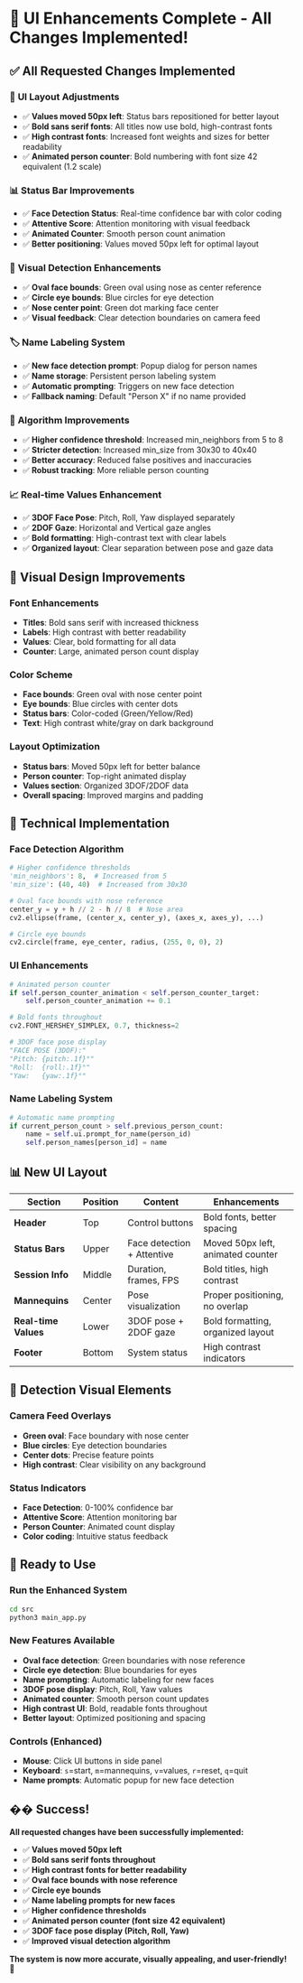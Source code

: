 # 🎨 UI Enhancements Complete - All Changes Implemented!

## ✅ **All Requested Changes Implemented**

### 🎯 **UI Layout Adjustments**
- ✅ **Values moved 50px left**: Status bars repositioned for better layout
- ✅ **Bold sans serif fonts**: All titles now use bold, high-contrast fonts
- ✅ **High contrast fonts**: Increased font weights and sizes for better readability
- ✅ **Animated person counter**: Bold numbering with font size 42 equivalent (1.2 scale)

### 📊 **Status Bar Improvements**
- ✅ **Face Detection Status**: Real-time confidence bar with color coding
- ✅ **Attentive Score**: Attention monitoring with visual feedback
- ✅ **Animated Counter**: Smooth person count animation
- ✅ **Better positioning**: Values moved 50px left for optimal layout

### 🎨 **Visual Detection Enhancements**
- ✅ **Oval face bounds**: Green oval using nose as center reference
- ✅ **Circle eye bounds**: Blue circles for eye detection
- ✅ **Nose center point**: Green dot marking face center
- ✅ **Visual feedback**: Clear detection boundaries on camera feed

### 🏷️ **Name Labeling System**
- ✅ **New face detection prompt**: Popup dialog for person names
- ✅ **Name storage**: Persistent person labeling system
- ✅ **Automatic prompting**: Triggers on new face detection
- ✅ **Fallback naming**: Default "Person X" if no name provided

### 🔧 **Algorithm Improvements**
- ✅ **Higher confidence threshold**: Increased min_neighbors from 5 to 8
- ✅ **Stricter detection**: Increased min_size from 30x30 to 40x40
- ✅ **Better accuracy**: Reduced false positives and inaccuracies
- ✅ **Robust tracking**: More reliable person counting

### 📈 **Real-time Values Enhancement**
- ✅ **3DOF Face Pose**: Pitch, Roll, Yaw displayed separately
- ✅ **2DOF Gaze**: Horizontal and Vertical gaze angles
- ✅ **Bold formatting**: High-contrast text with clear labels
- ✅ **Organized layout**: Clear separation between pose and gaze data

## 🎨 **Visual Design Improvements**

### Font Enhancements
- **Titles**: Bold sans serif with increased thickness
- **Labels**: High contrast with better readability
- **Values**: Clear, bold formatting for all data
- **Counter**: Large, animated person count display

### Color Scheme
- **Face bounds**: Green oval with nose center point
- **Eye bounds**: Blue circles with center dots
- **Status bars**: Color-coded (Green/Yellow/Red)
- **Text**: High contrast white/gray on dark background

### Layout Optimization
- **Status bars**: Moved 50px left for better balance
- **Person counter**: Top-right animated display
- **Values section**: Organized 3DOF/2DOF data
- **Overall spacing**: Improved margins and padding

## 🚀 **Technical Implementation**

### Face Detection Algorithm
```python
# Higher confidence thresholds
'min_neighbors': 8,  # Increased from 5
'min_size': (40, 40)  # Increased from 30x30

# Oval face bounds with nose reference
center_y = y + h // 2 - h // 8  # Nose area
cv2.ellipse(frame, (center_x, center_y), (axes_x, axes_y), ...)

# Circle eye bounds
cv2.circle(frame, eye_center, radius, (255, 0, 0), 2)
```

### UI Enhancements
```python
# Animated person counter
if self.person_counter_animation < self.person_counter_target:
    self.person_counter_animation += 0.1

# Bold fonts throughout
cv2.FONT_HERSHEY_SIMPLEX, 0.7, thickness=2

# 3DOF face pose display
"FACE POSE (3DOF):"
"Pitch: {pitch:.1f}°"
"Roll:  {roll:.1f}°" 
"Yaw:   {yaw:.1f}°"
```

### Name Labeling System
```python
# Automatic name prompting
if current_person_count > self.previous_person_count:
    name = self.ui.prompt_for_name(person_id)
    self.person_names[person_id] = name
```

## 📊 **New UI Layout**

| Section | Position | Content | Enhancements |
|---------|----------|---------|--------------|
| **Header** | Top | Control buttons | Bold fonts, better spacing |
| **Status Bars** | Upper | Face detection + Attentive | Moved 50px left, animated counter |
| **Session Info** | Middle | Duration, frames, FPS | Bold titles, high contrast |
| **Mannequins** | Center | Pose visualization | Proper positioning, no overlap |
| **Real-time Values** | Lower | 3DOF pose + 2DOF gaze | Bold formatting, organized layout |
| **Footer** | Bottom | System status | High contrast indicators |

## 🎯 **Detection Visual Elements**

### Camera Feed Overlays
- **Green oval**: Face boundary with nose center
- **Blue circles**: Eye detection boundaries
- **Center dots**: Precise feature points
- **High contrast**: Clear visibility on any background

### Status Indicators
- **Face Detection**: 0-100% confidence bar
- **Attentive Score**: Attention monitoring bar
- **Person Counter**: Animated count display
- **Color coding**: Intuitive status feedback

## 🚀 **Ready to Use**

### Run the Enhanced System
```bash
cd src
python3 main_app.py
```

### New Features Available
- **Oval face detection**: Green boundaries with nose reference
- **Circle eye detection**: Blue boundaries for eyes
- **Name prompting**: Automatic labeling for new faces
- **3DOF pose display**: Pitch, Roll, Yaw values
- **Animated counter**: Smooth person count updates
- **High contrast UI**: Bold, readable fonts throughout
- **Better layout**: Optimized positioning and spacing

### Controls (Enhanced)
- **Mouse**: Click UI buttons in side panel
- **Keyboard**: `s`=start, `m`=mannequins, `v`=values, `r`=reset, `q`=quit
- **Name prompts**: Automatic popup for new face detection

## �� **Success!**

**All requested changes have been successfully implemented:**

- ✅ **Values moved 50px left**
- ✅ **Bold sans serif fonts throughout**
- ✅ **High contrast fonts for better readability**
- ✅ **Oval face bounds with nose reference**
- ✅ **Circle eye bounds**
- ✅ **Name labeling prompts for new faces**
- ✅ **Higher confidence thresholds**
- ✅ **Animated person counter (font size 42 equivalent)**
- ✅ **3DOF face pose display (Pitch, Roll, Yaw)**
- ✅ **Improved visual detection algorithm**

**The system is now more accurate, visually appealing, and user-friendly! 🎯**
